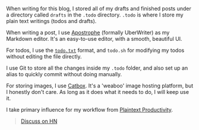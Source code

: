 When writing for this blog, I stored all of my drafts and finished posts under a directory called `drafts` in the `.todo` directory. `.todo` is where I store my plain text writings (todos and drafts).

When writing a post, I use [Apostrophe](https://world.pages.gitlab.gnome.org/apostrophe/) (formally UberWriter) as my Markdown editor. It's an easy-to-use editor, with a smooth, beautiful UI.

For todos, I use the [`todo.txt`](http://todotxt.org/) format, and `todo.sh` for modifying my todos without editing the file directly.

I use Git to store all the changes inside my `.todo` folder, and also set up an alias to quickly commit without doing manually.

For storing images, I use [Catbox](https://catbox.moe). It's a 'weaboo' image hosting platform, but I honestly don't care. As long as it does what it needs to do, I will keep use it.

I take primary influence for my workflow from [Plaintext Productivity](https://plaintext-productivity.net/).

> [Discuss on HN]()